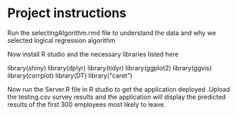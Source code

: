 # Project instructions 

Run the selectingAlgorithm.rmd file to understand the data and why we selected logical regression algorithm 

Now install R studio and the necessary libraries listed here

library(shiny)
library(dplyr)
library(tidyr)
library(ggplot2)
library(ggvis)
library(corrplot)
library(DT)
library("caret")

Now run the Server.R file in R studio to get the application deployed .Upload the testing.csv survey results and the application will display the predicted results of the first 300 employees most likely to leave.
